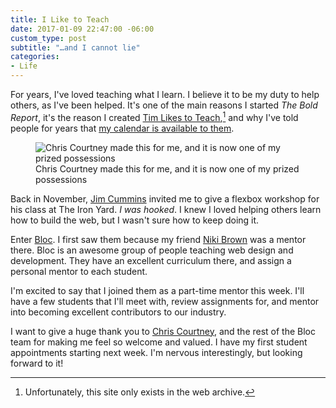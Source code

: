 ```yaml
---
title: I Like to Teach
date: 2017-01-09 22:47:00 -06:00
custom_type: post
subtitle: "…and I cannot lie"
categories:
- Life
---
```


For years, I've loved teaching what I learn. I believe it to be my duty to help others, as I've been helped. It's one of the main reasons I started *The Bold Report*, it's the reason I created [Tim Likes to Teach](http://web.archive.org/web/20141008052815/http://timlikestoteach.com/),[^timlikestoteach] and why I've told people for years that [my calendar is available to them](http://calendly.com/smithtimmytim).

<figure class="small__right">
  <img src="{{ site.url }}/uploads/2017/01/YodaSmith.png" alt="Chris Courtney made this for me, and it is now one of my prized possessions">
  <figcaption>Chris Courtney made this for me, and it is now one of my prized possessions</figcaption>
</figure>

Back in November, [Jim Cummins][1872-0001] invited me to give a flexbox workshop for his class at The Iron Yard. *I was hooked*. I knew I loved helping others learn how to build the web, but I wasn't sure how to keep doing it.

Enter [Bloc][1872-0002]. I first saw them because my friend [Niki Brown][1872-0003] was a mentor there. Bloc is an awesome group of people teaching web design and development. They have an excellent curriculum there, and assign a personal mentor to each student.

I'm excited to say that I joined them as a part-time mentor this week. I'll have a few students that I'll meet with, review assignments for, and mentor into becoming excellent contributors to our industry.

I want to give a huge thank you to [Chris Courtney][1872-0004], and the rest of the Bloc team for making me feel so welcome and valued. I have my first student appointments starting next week. I'm nervous interestingly, but looking forward to it!

[^timlikestoteach]: Unfortunately, this site only exists in the web archive.

[1872-0001]: https://twitter.com/JimTheDev
[1872-0002]: https://www.bloc.io/
[1872-0003]: https://twitter.com/nikibrown
[1872-0004]: https://twitter.com/designhawg
